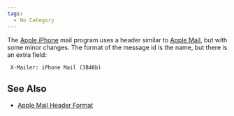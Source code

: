 ```yaml
---
tags:
  - No Category
---
```

The [Apple iPhone](apple_iphone.md) mail program uses a header
similar to [Apple Mail](apple_mail.md), but with some minor
changes. The format of the message id is the name, but there is an extra
field:

` X-Mailer: iPhone Mail (3B48b)`

## See Also

- [Apple Mail Header Format](apple_mail_header_format.md)